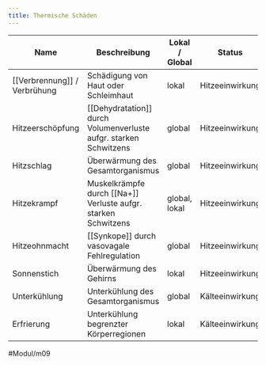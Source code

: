 ```yaml
---
title: Thermische Schäden
---
```

Name|Beschreibung|Lokal / Global|Status
-|-|-|-|
[[Verbrennung]] / Verbrühung|Schädigung von Haut oder Schleimhaut|lokal|Hitzeeinwirkung
Hitzeerschöpfung|[[Dehydratation]] durch Volumenverluste aufgr. starken Schwitzens|global|Hitzeeinwirkung
Hitzschlag|Überwärmung des Gesamtorganismus|global|Hitzeeinwirkung
Hitzekrampf|Muskelkrämpfe durch [[Na+]] Verluste aufgr. starken Schwitzens|global, lokal|Hitzeeinwirkung
Hitzeohnmacht|[[Synkope]] durch vasovagale Fehlregulation|global|Hitzeeinwirkung
Sonnenstich|Überwärmung des Gehirns|lokal|Hitzeeinwirkung
Unterkühlung|Unterkühlung des Gesamtorganismus|global|Kälteeinwirkung
Erfrierung|Unterkühlung begrenzter Körperregionen|lokal|Kälteeinwirkung

#Modul/m09 